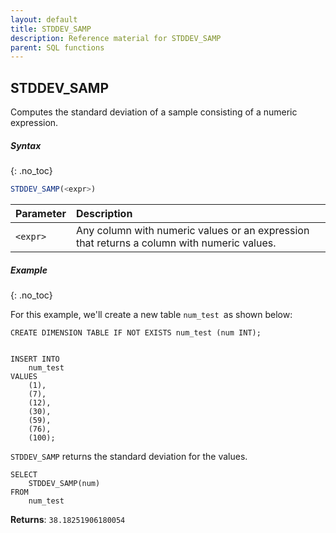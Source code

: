 ```yaml
---
layout: default
title: STDDEV_SAMP
description: Reference material for STDDEV_SAMP
parent: SQL functions
---
```


## STDDEV\_SAMP

Computes the standard deviation of a sample consisting of a numeric expression.

##### Syntax
{: .no_toc}

```sql
STDDEV_SAMP(<expr>)​
```

| Parameter | Description                                                                                |
| :--------- | :------------------------------------------------------------------------------------------ |
| `<expr>`  | Any column with numeric values or an expression that returns a column with numeric values. |

##### Example
{: .no_toc}

For this example, we'll create a new table `num_test `as shown below:

```
CREATE DIMENSION TABLE IF NOT EXISTS num_test (num INT);


INSERT INTO
	num_test
VALUES
	(1),
	(7),
	(12),
	(30),
	(59),
	(76),
	(100);
```


`STDDEV_SAMP` returns the standard deviation for the values.

```
SELECT
	STDDEV_SAMP(num)
FROM
	num_test
```

**Returns**: `38.18251906180054`
